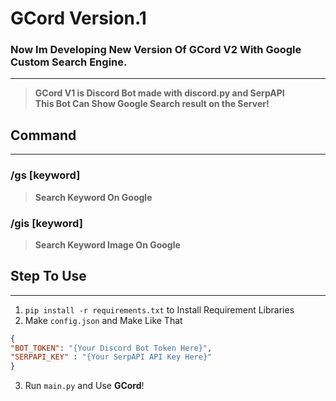 # GCord Version.1
### Now Im Developing New Version Of GCord V2 With Google Custom Search Engine.

***

> **GCord V1 is Discord Bot made with discord.py and SerpAPI </br>
This Bot Can Show Google Search result on the Server!**
## Command
***
### /gs [keyword]
> **Search Keyword On Google**
### /gis [keyword]
> **Search Keyword Image On Google**

## Step To Use
***
1. ```pip install -r requirements.txt``` to Install Requirement Libraries
2. Make ```config.json``` and Make Like That
  ```json
{
  "BOT_TOKEN": "{Your Discord Bot Token Here}",
  "SERPAPI_KEY" : "{Your SerpAPI API Key Here}"
}
```
3. Run ```main.py``` and Use **GCord**!
